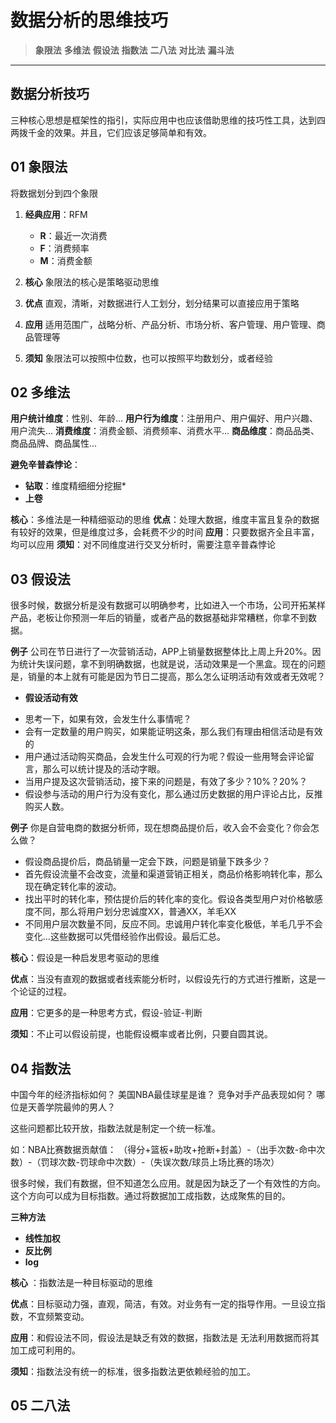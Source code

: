 # 数据分析的思维技巧

> **象限法**
> **多维法**
> **假设法**
> **指数法**
> **二八法**
> **对比法**
> **漏斗法**

---

## 数据分析技巧
三种核心思想是框架性的指引，实际应用中也应该借助思维的技巧性工具，达到四两拨千金的效果。并且，它们应该足够简单和有效。

## 01 象限法
将数据划分到四个象限

1. **经典应用**：RFM
   - **R**：最近一次消费
   - **F**：消费频率
   - **M**：消费金额

2. **核心**
   象限法的核心是策略驱动思维

3. **优点**
   直观，清晰，对数据进行人工划分，划分结果可以直接应用于策略

4. **应用**
   适用范围广，战略分析、产品分析、市场分析、客户管理、用户管理、商品管理等

5. **须知**
   象限法可以按照中位数，也可以按照平均数划分，或者经验


## 02 多维法
**用户统计维度**：性别、年龄...
**用户行为维度**：注册用户、用户偏好、用户兴趣、用户流失...
**消费维度**：消费金额、消费频率、消费水平...
**商品维度**：商品品类、商品品牌、商品属性...

**避免辛普森悖论**：
- **钻取**：维度精细细分挖掘*
- **上卷** 

**核心**：多维法是一种精细驱动的思维
**优点**：处理大数据，维度丰富且复杂的数据有较好的效果，但是维度过多，会耗费不少的时间
**应用**：只要数据齐全且丰富，均可以应用
**须知**：对不同维度进行交叉分析时，需要注意辛普森悖论

## 03 假设法
很多时候，数据分析是没有数据可以明确参考，比如进入一个市场，公司开拓某样产品，老板让你预测一年后的销量，或者产品的数据基础非常糟糕，你拿不到数据。

**例子**
公司在节日进行了一次营销活动，APP上销量数据整体比上周上升20%。因为统计失误问题，拿不到明确数据，也就是说，活动效果是一个黑盒。现在的问题是，销量的本上就有可能是因为节日二提高，那么怎么证明活动有效或者无效呢？
- **假设活动有效**
* 思考一下，如果有效，会发生什么事情呢？
* 会有一定数量的用户购买，如果能证明这条，那么我们有理由相信活动是有效的
* 用户通过活动购买商品，会发生什么可观的行为呢？假设一些用弩会评论留言，那么可以统计提及的活动字眼。
* 当用户提及这次营销活动，接下来的问题是，有效了多少？10%？20%？
* 假设参与活动的用户行为没有变化，那么通过历史数据的用户评论占比，反推购买人数。

**例子**
你是自营电商的数据分析师，现在想商品提价后，收入会不会变化？你会怎么做？
* 假设商品提价后，商品销量一定会下跌，问题是销量下跌多少？
* 首先假设流量不会改变，流量和渠道营销正相关，商品价格影响转化率，那么现在确定转化率的波动。
* 找出平时的转化率，预估提价后的转化率的变化。假设各类型用户对价格敏感度不同，那么将用户划分忠诚度XX，普通XX，羊毛XX
* 不同用户层次数量不同，反应不同。忠诚用户转化率变化极低，羊毛几乎不会变化...这些数据可以凭借经验作出假设。最后汇总。

**核心**：假设是一种启发思考驱动的思维

**优点**：当没有直观的数据或者线索能分析时，以假设先行的方式进行推断，这是一个论证的过程。

**应用**：它更多的是一种思考方式，假设-验证-判断

**须知**：不止可以假设前提，也能假设概率或者比例，只要自圆其说。

## 04 指数法
中国今年的经济指标如何？
美国NBA最佳球星是谁？
竞争对手产品表现如何？
哪位是天善学院最帅的男人？

这些问题都比较开放，指数法就是制定一个统一标准。

如：NBA比赛数据贡献值：
（得分+篮板+助攻+抢断+封盖）-（出手次数-命中次数）-（罚球次数-罚球命中次数）-（失误次数/球员上场比赛的场次）

很多时候，我们有数据，但不知道怎么应用。就是因为缺乏了一个有效性的方向。这个方向可以成为目标指数。通过将数据加工成指数，达成聚焦的目的。

**三种方法**
- **线性加权**
- **反比例**
- **log**

**核心** ：指数法是一种目标驱动的思维

**优点**：目标驱动力强，直观，简洁，有效。对业务有一定的指导作用。一旦设立指数，不宜频繁变动。

**应用**：和假设法不同，假设法是缺乏有效的数据，指数法是 无法利用数据而将其加工成可利用的。

**须知**：指数法没有统一的标准，很多指数法更依赖经验的加工。

## 05 二八法
